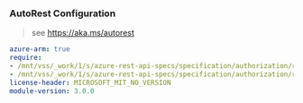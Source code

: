 ### AutoRest Configuration

> see https://aka.ms/autorest

``` yaml
azure-arm: true
require:
- /mnt/vss/_work/1/s/azure-rest-api-specs/specification/authorization/resource-manager/readme.md
- /mnt/vss/_work/1/s/azure-rest-api-specs/specification/authorization/resource-manager/readme.go.md
license-header: MICROSOFT_MIT_NO_VERSION
module-version: 3.0.0
```